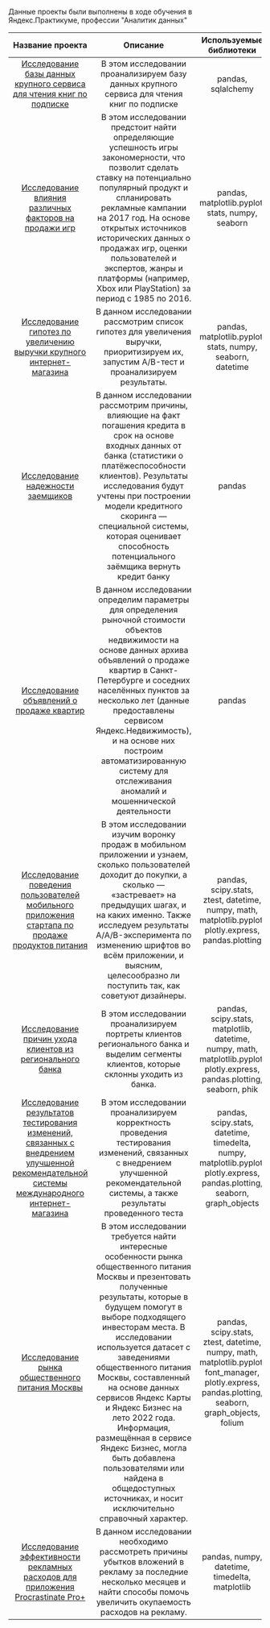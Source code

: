 Данные проекты были выполнены в ходе обучения в Яндекс.Практикуме, профессии "Аналитик данных"


|  Название проекта           | Описание                    | Используемые библиотеки     | Статус проекта     |
|:---------------------------:|:---------------------------:|:---------------------------:|:---------------------------:|
|[Исследование базы данных крупного сервиса для чтения книг по подписке](https://github.com/Julia-Antonova/DA-Yandex.Practicum/blob/main/%D0%98%D1%81%D1%81%D0%BB%D0%B5%D0%B4%D0%BE%D0%B2%D0%B0%D0%BD%D0%B8%D0%B5%20%D0%B1%D0%B0%D0%B7%D1%8B%20%D0%B4%D0%B0%D0%BD%D0%BD%D1%8B%D1%85%20%D0%BA%D1%80%D1%83%D0%BF%D0%BD%D0%BE%D0%B3%D0%BE%20%D1%81%D0%B5%D1%80%D0%B2%D0%B8%D1%81%D0%B0%20%D0%B4%D0%BB%D1%8F%20%D1%87%D1%82%D0%B5%D0%BD%D0%B8%D1%8F%20%D0%BA%D0%BD%D0%B8%D0%B3%20%D0%BF%D0%BE%20%D0%BF%D0%BE%D0%B4%D0%BF%D0%B8%D1%81%D0%BA%D0%B5.ipynb "Исследование базы данных крупного сервиса для чтения книг по подписке")| В этом исследовании проанализируем базу данных крупного сервиса для чтения книг по подписке | pandas, sqlalchemy |Завершен|
|[Исследование влияния различных факторов на продажи игр](https://github.com/Julia-Antonova/DA-Yandex.Practicum/blob/main/%D0%98%D1%81%D1%81%D0%BB%D0%B5%D0%B4%D0%BE%D0%B2%D0%B0%D0%BD%D0%B8%D0%B5%20%D0%B2%D0%BB%D0%B8%D1%8F%D0%BD%D0%B8%D1%8F%20%D1%80%D0%B0%D0%B7%D0%BB%D0%B8%D1%87%D0%BD%D1%8B%D1%85%20%D1%84%D0%B0%D0%BA%D1%82%D0%BE%D1%80%D0%BE%D0%B2%20%D0%BD%D0%B0%20%D0%BF%D1%80%D0%BE%D0%B4%D0%B0%D0%B6%D0%B8%20%D0%B8%D0%B3%D1%80.ipynb "Исследование влияния различных факторов на продажи игр")| В этом исследовании предстоит найти определяющие успешность игры закономерности, что позволит сделать ставку на потенциально популярный продукт и спланировать рекламные кампании на 2017 год. На основе открытых источников исторических данных о продажах игр, оценки пользователей и экспертов, жанры и платформы (например, Xbox или PlayStation) за период с 1985 по 2016.| pandas, matplotlib.pyplot, stats, numpy, seaborn |Завершен|
|[Исследование гипотез по увеличению выручки крупного интернет-магазина](https://github.com/Julia-Antonova/DA-Yandex.Practicum/blob/main/%D0%98%D1%81%D1%81%D0%BB%D0%B5%D0%B4%D0%BE%D0%B2%D0%B0%D0%BD%D0%B8%D0%B5%20%D0%B3%D0%B8%D0%BF%D0%BE%D1%82%D0%B5%D0%B7%20%D0%BF%D0%BE%20%D1%83%D0%B2%D0%B5%D0%BB%D0%B8%D1%87%D0%B5%D0%BD%D0%B8%D1%8E%20%D0%B2%D1%8B%D1%80%D1%83%D1%87%D0%BA%D0%B8%20%D0%BA%D1%80%D1%83%D0%BF%D0%BD%D0%BE%D0%B3%D0%BE%20%D0%B8%D0%BD%D1%82%D0%B5%D1%80%D0%BD%D0%B5%D1%82-%D0%BC%D0%B0%D0%B3%D0%B0%D0%B7%D0%B8%D0%BD%D0%B0.ipynb "Исследование гипотез по увеличению выручки крупного интернет-магазина")| В данном исследовании рассмотрим список гипотез для увеличения выручки, приоритизируем их, запустим A/B-тест и проанализируем результаты. |  pandas, matplotlib.pyplot, stats, numpy, seaborn, datetime|Завершен|
|[Исследование надежности заемщиков](https://github.com/Julia-Antonova/DA-Yandex.Practicum/blob/main/%D0%98%D1%81%D1%81%D0%BB%D0%B5%D0%B4%D0%BE%D0%B2%D0%B0%D0%BD%D0%B8%D0%B5%20%D0%BD%D0%B0%D0%B4%D0%B5%D0%B6%D0%BD%D0%BE%D1%81%D1%82%D0%B8%20%D0%B7%D0%B0%D0%B5%D0%BC%D1%89%D0%B8%D0%BA%D0%BE%D0%B2-2.ipynb "Исследование надежности заемщиков")| В данном исследовании рассмотрим причины, влияющие на факт погашения кредита в срок на основе входных данных от банка (статистики о платёжеспособности клиентов). Результаты исследования будут учтены при построении модели кредитного скоринга — специальной системы, которая оценивает способность потенциального заёмщика вернуть кредит банку| pandas|Завершен|
|[Исследование объявлений о продаже квартир](https://github.com/Julia-Antonova/DA-Yandex.Practicum/blob/main/%D0%98%D1%81%D1%81%D0%BB%D0%B5%D0%B4%D0%BE%D0%B2%D0%B0%D0%BD%D0%B8%D0%B5%20%D0%BE%D0%B1%D1%8A%D1%8F%D0%B2%D0%BB%D0%B5%D0%BD%D0%B8%D0%B9%20%D0%BE%20%D0%BF%D1%80%D0%BE%D0%B4%D0%B0%D0%B6%D0%B5%20%D0%BA%D0%B2%D0%B0%D1%80%D1%82%D0%B8%D1%80.ipynb "Исследование объявлений о продаже квартир")| В данном исследовании определим параметры для определения рыночной стоимости объектов недвижимости на основе данных архива объявлений о продаже квартир в Санкт-Петербурге и соседних населённых пунктов за несколько лет (данные предоставлены сервисом Яндекс.Недвижимость), и на основе них построим автоматизированную систему для отслеживания аномалий и мошеннической деятельности| pandas|Завершен|
|[Исследование поведения пользователей мобильного приложения стартапа по продаже продуктов питания](https://github.com/Julia-Antonova/DA-Yandex.Practicum/blob/main/%D0%98%D1%81%D1%81%D0%BB%D0%B5%D0%B4%D0%BE%D0%B2%D0%B0%D0%BD%D0%B8%D0%B5%20%D0%BF%D0%BE%D0%B2%D0%B5%D0%B4%D0%B5%D0%BD%D0%B8%D1%8F%20%D0%BF%D0%BE%D0%BB%D1%8C%D0%B7%D0%BE%D0%B2%D0%B0%D1%82%D0%B5%D0%BB%D0%B5%D0%B9%20%D0%BC%D0%BE%D0%B1%D0%B8%D0%BB%D1%8C%D0%BD%D0%BE%D0%B3%D0%BE%20%D0%BF%D1%80%D0%B8%D0%BB%D0%BE%D0%B6%D0%B5%D0%BD%D0%B8%D1%8F%20%D1%81%D1%82%D0%B0%D1%80%D1%82%D0%B0%D0%BF%D0%B0%20%D0%BF%D0%BE%20%D0%BF%D1%80%D0%BE%D0%B4%D0%B0%D0%B6%D0%B5%20%D0%BF%D1%80%D0%BE%D0%B4%D1%83%D0%BA%D1%82%D0%BE%D0%B2%20%D0%BF%D0%B8%D1%82%D0%B0%D0%BD%D0%B8%D1%8F.ipynb "Исследование поведения пользователей мобильного приложения стартапа по продаже продуктов питания")| В этом исследовании изучим воронку продаж в мобильном приложении и узнаем, сколько пользователей доходит до покупки, а сколько — «застревает» на предыдущих шагах, и на каких именно. Также исследуем результаты A/A/B-эксперимента по изменению шрифтов во всём приложении, и выясним, целесообразно ли поступить так, как советуют дизайнеры.| pandas, scipy.stats, ztest, datetime, numpy, math, matplotlib.pyplot, plotly.express, pandas.plotting|Завершен|
|[Исследование причин ухода клиентов из регионального банка](https://github.com/Julia-Antonova/DA-Yandex.Practicum/blob/main/%D0%98%D1%81%D1%81%D0%BB%D0%B5%D0%B4%D0%BE%D0%B2%D0%B0%D0%BD%D0%B8%D0%B5%20%D0%BF%D1%80%D0%B8%D1%87%D0%B8%D0%BD%20%D1%83%D1%85%D0%BE%D0%B4%D0%B0%20%D0%BA%D0%BB%D0%B8%D0%B5%D0%BD%D1%82%D0%BE%D0%B2%20%D0%B8%D0%B7%20%D1%80%D0%B5%D0%B3%D0%B8%D0%BE%D0%BD%D0%B0%D0%BB%D1%8C%D0%BD%D0%BE%D0%B3%D0%BE%20%D0%B1%D0%B0%D0%BD%D0%BA%D0%B0.ipynb "Исследование причин ухода клиентов из регионального банка")| В этом исследовании проанализируем портреты клиентов регионального банка и выделим сегменты клиентов, которые склонны уходить из банка.| pandas, scipy.stats, matplotlib, datetime, numpy, math, matplotlib.pyplot, plotly.express, pandas.plotting, seaborn, phik|Завершен|
|[Исследование результатов тестирования изменений, связанных с внедрением улучшенной рекомендательной системы международного интернет-магазина](https://github.com/Julia-Antonova/DA-Yandex.Practicum/blob/main/%D0%98%D1%81%D1%81%D0%BB%D0%B5%D0%B4%D0%BE%D0%B2%D0%B0%D0%BD%D0%B8%D0%B5%20%D1%80%D0%B5%D0%B7%D1%83%D0%BB%D1%8C%D1%82%D0%B0%D1%82%D0%BE%D0%B2%20%D1%82%D0%B5%D1%81%D1%82%D0%B8%D1%80%D0%BE%D0%B2%D0%B0%D0%BD%D0%B8%D1%8F%20%D0%B8%D0%B7%D0%BC%D0%B5%D0%BD%D0%B5%D0%BD%D0%B8%D0%B9%2C%20%D1%81%D0%B2%D1%8F%D0%B7%D0%B0%D0%BD%D0%BD%D1%8B%D1%85%20%D1%81%20%D0%B2%D0%BD%D0%B5%D0%B4%D1%80%D0%B5%D0%BD%D0%B8%D0%B5%D0%BC%20%D1%83%D0%BB%D1%83%D1%87%D1%88%D0%B5%D0%BD%D0%BD%D0%BE%D0%B9%20%D1%80%D0%B5%D0%BA%D0%BE%D0%BC%D0%B5%D0%BD%D0%B4%D0%B0%D1%82%D0%B5%D0%BB%D1%8C%D0%BD%D0%BE%D0%B9%20%D1%81%D0%B8%D1%81%D1%82%D0%B5%D0%BC%D1%8B%20%D0%B8%D0%BD%D1%82%D0%B5%D1%80%D0%BD%D0%B5%D1%82-%D0%BC%D0%B0%D0%B3%D0%B0%D0%B7%D0%B8%D0%BD%D0%B0.ipynb "Исследование результатов тестирования изменений, связанных с внедрением улучшенной рекомендательной системы международного интернет-магазина")| В этом исследовании проанализируем корректность проведения тестирования изменений, связанных с внедрением улучшенной рекомендательной системы, а также результаты проведенного теста| pandas, scipy.stats, datetime, timedelta, numpy, matplotlib.pyplot, plotly.express, pandas.plotting, seaborn, graph_objects|Завершен|
|[Исследование рынка общественного питания Москвы](https://github.com/Julia-Antonova/DA-Yandex.Practicum/blob/main/%D0%98%D1%81%D1%81%D0%BB%D0%B5%D0%B4%D0%BE%D0%B2%D0%B0%D0%BD%D0%B8%D0%B5%20%D1%80%D1%8B%D0%BD%D0%BA%D0%B0%20%D0%BE%D0%B1%D1%89%D0%B5%D1%81%D1%82%D0%B2%D0%B5%D0%BD%D0%BD%D0%BE%D0%B3%D0%BE%20%D0%BF%D0%B8%D1%82%D0%B0%D0%BD%D0%B8%D1%8F%20%D0%9C%D0%BE%D1%81%D0%BA%D0%B2%D1%8B.ipynb "Исследование рынка общественного питания Москвы")|В этом исследовании требуется найти интересные особенности рынка общественного питания Москвы и презентовать полученные результаты, которые в будущем помогут в выборе подходящего инвесторам места. В исследовании используется датасет с заведениями общественного питания Москвы, составленный на основе данных сервисов Яндекс Карты и Яндекс Бизнес на лето 2022 года. Информация, размещённая в сервисе Яндекс Бизнес, могла быть добавлена пользователями или найдена в общедоступных источниках, и носит исключительно справочный характер.| pandas, scipy.stats, ztest, datetime, numpy, math, matplotlib.pyplot, font_manager, plotly.express, pandas.plotting, seaborn, graph_objects, folium|Завершен|
|[Исследование эффективности рекламных расходов для приложения Procrastinate Pro+](https://github.com/Julia-Antonova/DA-Yandex.Practicum/blob/main/%D0%98%D1%81%D1%81%D0%BB%D0%B5%D0%B4%D0%BE%D0%B2%D0%B0%D0%BD%D0%B8%D0%B5%20%D1%8D%D1%84%D1%84%D0%B5%D0%BA%D1%82%D0%B8%D0%B2%D0%BD%D0%BE%D1%81%D1%82%D0%B8%20%D1%80%D0%B5%D0%BA%D0%BB%D0%B0%D0%BC%D0%BD%D1%8B%D1%85%20%D1%80%D0%B0%D1%81%D1%85%D0%BE%D0%B4%D0%BE%D0%B2%20%D0%B4%D0%BB%D1%8F%20%D0%BF%D1%80%D0%B8%D0%BB%D0%BE%D0%B6%D0%B5%D0%BD%D0%B8%D1%8F.ipynb "Исследование эффективности рекламных расходов для приложения Procrastinate Pro+")|В данном исследовании необходимо рассмотреть причины убытков вложений в рекламу за последние несколько месяцев и найти способы помочь увеличить окупаемость расходов на рекламу.| pandas, numpy, datetime, timedelta, matplotlib|Завершен|

